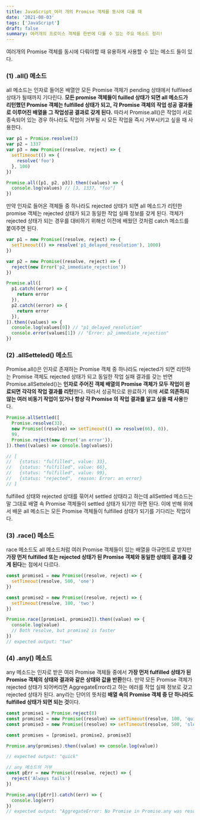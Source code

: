 ```yaml
---
title: JavaScript_여러 개의 Promise 객체를 동시에 다룰 때
date: '2021-08-03'
tags: ['JavaScript']
draft: false
summary: 여러개의 프로미스 객체를 한번에 다룰 수 있는 주요 메소드 정리!
---
```


여러개의 Promise 객체를 동시에 다뤄야할 때 유용하게 사용할 수 있는 메소드 들이 있다.

### (1) .all() 메소드

all 메소드는 인자로 들어온 배열안 모든 Promise 객체가 pending 상태에서 fulfileed 상태가 될때까지 기다린다. **모든 promise 객체들이 fuilled 상태가 되면 all 메소드가 리턴했던 Promise 객체는 fulfilled 상태가 되고, 각 Promise 객체의 작업 성공 결과들로 이루어진 배열을 그 작업성공 결과로 갖게 된다.** 따라서 Promise.all()은 작업이 서로 종속되어 있는 경우 하나라도 작업이 거부될 시 모든 작업을 즉시 거부시키고 싶을 때 사용한다.

```js
var p1 = Promise.resolve(3)
var p2 = 1337
var p3 = new Promise((resolve, reject) => {
  setTimeout(() => {
    resolve('foo')
  }, 100)
})

Promise.all([p1, p2, p3]).then((values) => {
  console.log(values) // [3, 1337, "foo"]
})
```

만약 인자로 들어온 객체들 중 하나라도 rejected 상태가 되면 all 메소드가 리턴한 promise 객체는 rejected 상태가 되고 동일한 작업 실패 정보를 갖게 된다. 객체가 rejected 상태가 되는 경우를 대비하기 위해선 이전에 배웠던 것처럼 catch 메소드를 붙여주면 된다.

```js
var p1 = new Promise((resolve, reject) => {
  setTimeout(() => resolve('p1_delayed_resolution'), 1000)
})

var p2 = new Promise((resolve, reject) => {
  reject(new Error('p2_immediate_rejection'))
})

Promise.all([
  p1.catch((error) => {
    return error
  }),
  p2.catch((error) => {
    return error
  }),
]).then((values) => {
  console.log(values[0]) // "p1_delayed_resolution"
  console.error(values[1]) // "Error: p2_immediate_rejection"
})
```

### (2) .allSetteled() 메소드

Promise.all()은 인자로 존재하는 Promise 객체 중 하나라도 rejected가 되면 리턴하는 Promise 객체도 rejected 상태가 되고 동일한 작업 실패 결과를 갖는 반면 Promise.allSetteled()는 **인자로 주어진 객체 배열의 Promise 객체가 모두 작업이 완료되면 각각의 작업 결과를 리턴**한다. 따라서 성공적으로 완료하기 위해 **서로 의존하지 않는 여러 비동기 작업이 있거나 항상 각 Promise 의 작업 결과를 알고 싶을 때 사용**한다.

```js
Promise.allSettled([
  Promise.resolve(33),
  new Promise((resolve) => setTimeout(() => resolve(66), 0)),
  99,
  Promise.reject(new Error('an error')),
]).then((values) => console.log(values))

// [
//   {status: "fulfilled", value: 33},
//   {status: "fulfilled", value: 66},
//   {status: "fulfilled", value: 99},
//   {status: "rejected",  reason: Error: an error}
// ]
```

fulfilled 상태와 rejected 상태를 묶어서 settled 상태라고 하는데 allSettled 메소드는 말 그대로 배열 속 Promise 객체들이 settled 상태가 되기만 하면 된다. 이에 반해 위에서 배운 all 메소드는 모든 Promise 객체들이 fulfilled 상태가 되기를 기다리는 작업이다.

### (3) .race() 메소드

race 메소드도 all 메소드처럼 여러 Promise 객체들이 있는 배열을 아규먼트로 받지만 **가장 먼저 fulfilled 또는 rejected 상태가 된 Promise 객체와 동일한 상태의 결과를 갖게 된다**는 점에서 다르다.

```js
const promise1 = new Promise((resolve, reject) => {
  setTimeout(resolve, 500, 'one')
})

const promise2 = new Promise((resolve, reject) => {
  setTimeout(resolve, 100, 'two')
})

Promise.race([promise1, promise2]).then((value) => {
  console.log(value)
  // Both resolve, but promise2 is faster
})
// expected output: "two"
```

### (4) .any() 메소드

any 메소드는 인자로 받은 여러 Promise 객체들 중에서 **가장 먼저 fulfilled 상태가 된 Promise 객체의 상태와 결과와 같은 상태와 값을 반환**한다. 만약 모든 Promise 객체가 rejected 상태가 되어버리면 AggregateError라고 하는 에러를 작업 실패 정보로 갖고 rejected 상태가 된다. any라는 단어의 뜻처럼 **배열 속의 Promise 객체 중 단 하나라도 fulfilled 상태가 되면 되는 것**이다.

```js
const promise1 = Promise.reject(0)
const promise2 = new Promise((resolve) => setTimeout(resolve, 100, 'quick'))
const promise3 = new Promise((resolve) => setTimeout(resolve, 500, 'slow'))

const promises = [promise1, promise2, promise3]

Promise.any(promises).then((value) => console.log(value))

// expected output: "quick"

// any 메소드의 거부
const pErr = new Promise((resolve, reject) => {
  reject('Always fails')
})

Promise.any([pErr]).catch((err) => {
  console.log(err)
})
// expected output: "AggregateError: No Promise in Promise.any was resolved"
```

